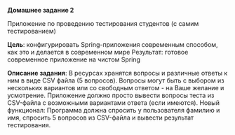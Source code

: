 **Домашнее задание 2**

Приложение по проведению тестирования студентов (с самим тестированием)

**Цель**:
конфигурировать Spring-приложения современным способом, как это и делается в современном мире
Результат: готовое современное приложение на чистом Spring

**Описание задания**:
В ресурсах хранятся вопросы и различные ответы к ним в виде CSV файла (5 вопросов).
Вопросы могут быть с выбором из нескольких вариантов или со свободным ответом - на Ваше желание и усмотрение.
Приложение должно просто вывести вопросы теста из CSV-файла с возможными вариантами ответа (если имеются).
Новый функционал:
Программа должна спросить у пользователя фамилию и имя, спросить 5 вопросов из CSV-файла и вывести результат тестирования.

